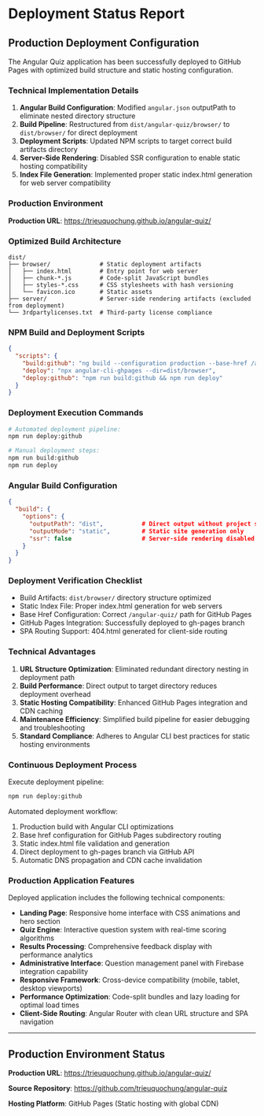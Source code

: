 # Deployment Status Report

## Production Deployment Configuration

The Angular Quiz application has been successfully deployed to GitHub Pages with optimized build structure and static hosting configuration.

### Technical Implementation Details

1. **Angular Build Configuration**: Modified `angular.json` outputPath to eliminate nested directory structure
2. **Build Pipeline**: Restructured from `dist/angular-quiz/browser/` to `dist/browser/` for direct deployment
3. **Deployment Scripts**: Updated NPM scripts to target correct build artifacts directory
4. **Server-Side Rendering**: Disabled SSR configuration to enable static hosting compatibility
5. **Index File Generation**: Implemented proper static index.html generation for web server compatibility

### Production Environment

**Production URL**: https://trieuquochung.github.io/angular-quiz/

### Optimized Build Architecture

```
dist/
├── browser/              # Static deployment artifacts
│   ├── index.html        # Entry point for web server
│   ├── chunk-*.js        # Code-split JavaScript bundles
│   ├── styles-*.css      # CSS stylesheets with hash versioning
│   └── favicon.ico       # Static assets
├── server/               # Server-side rendering artifacts (excluded from deployment)
└── 3rdpartylicenses.txt  # Third-party license compliance
```

### NPM Build and Deployment Scripts

```json
{
  "scripts": {
    "build:github": "ng build --configuration production --base-href /angular-quiz/ && cp dist/browser/index.csr.html dist/browser/index.html",
    "deploy": "npx angular-cli-ghpages --dir=dist/browser",
    "deploy:github": "npm run build:github && npm run deploy"
  }
}
```

### Deployment Execution Commands

```bash
# Automated deployment pipeline:
npm run deploy:github

# Manual deployment steps:
npm run build:github
npm run deploy
```

### Angular Build Configuration

```json
{
  "build": {
    "options": {
      "outputPath": "dist",           # Direct output without project subdirectory
      "outputMode": "static",         # Static site generation only
      "ssr": false                    # Server-side rendering disabled
    }
  }
}
```

### Deployment Verification Checklist

- Build Artifacts: `dist/browser/` directory structure optimized
- Static Index File: Proper index.html generation for web servers
- Base Href Configuration: Correct `/angular-quiz/` path for GitHub Pages
- GitHub Pages Integration: Successfully deployed to gh-pages branch
- SPA Routing Support: 404.html generated for client-side routing

### Technical Advantages

1. **URL Structure Optimization**: Eliminated redundant directory nesting in deployment path
2. **Build Performance**: Direct output to target directory reduces deployment overhead
3. **Static Hosting Compatibility**: Enhanced GitHub Pages integration and CDN caching
4. **Maintenance Efficiency**: Simplified build pipeline for easier debugging and troubleshooting
5. **Standard Compliance**: Adheres to Angular CLI best practices for static hosting environments

### Continuous Deployment Process

Execute deployment pipeline:
```bash
npm run deploy:github
```

Automated deployment workflow:
1. Production build with Angular CLI optimizations
2. Base href configuration for GitHub Pages subdirectory routing
3. Static index.html file validation and generation
4. Direct deployment to gh-pages branch via GitHub API
5. Automatic DNS propagation and CDN cache invalidation

### Production Application Features

Deployed application includes the following technical components:

- **Landing Page**: Responsive home interface with CSS animations and hero section
- **Quiz Engine**: Interactive question system with real-time scoring algorithms
- **Results Processing**: Comprehensive feedback display with performance analytics
- **Administrative Interface**: Question management panel with Firebase integration capability
- **Responsive Framework**: Cross-device compatibility (mobile, tablet, desktop viewports)
- **Performance Optimization**: Code-split bundles and lazy loading for optimal load times
- **Client-Side Routing**: Angular Router with clean URL structure and SPA navigation

---

## Production Environment Status

**Production URL**: <https://trieuquochung.github.io/angular-quiz/>

**Source Repository**: <https://github.com/trieuquochung/angular-quiz>

**Hosting Platform**: GitHub Pages (Static hosting with global CDN)